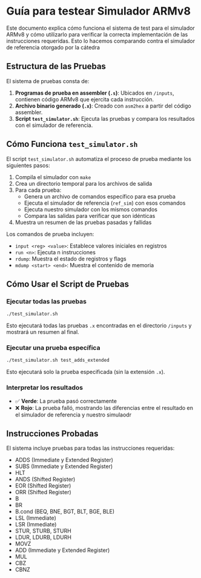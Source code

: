 # Guía para testear Simulador ARMv8

Este documento explica cómo funciona el sistema de test para el simulador ARMv8 y cómo utilizarlo para verificar la correcta implementación de las instrucciones requeridas. Esto lo hacemos comparando contra el simulador de referencia otorgado por la cátedra 

## Estructura de las Pruebas

El sistema de pruebas consta de:

1. **Programas de prueba en assembler (`.s`)**: Ubicados en `/inputs`, contienen código ARMv8 que ejercita cada instrucción.
2. **Archivo binario generado (`.x`)**: Creado con `asm2hex` a partir del código assembler.
3. **Script `test_simulator.sh`**: Ejecuta las pruebas y compara los resultados con el simulador de referencia.

## Cómo Funciona `test_simulator.sh`

El script `test_simulator.sh` automatiza el proceso de prueba mediante los siguientes pasos:

1. Compila el simulador con `make`
2. Crea un directorio temporal para los archivos de salida
3. Para cada prueba:
   - Genera un archivo de comandos específico para esa prueba
   - Ejecuta el simulador de referencia (`ref_sim`) con esos comandos
   - Ejecuta nuestro simulador con los mismos comandos
   - Compara las salidas para verificar que son idénticas
4. Muestra un resumen de las pruebas pasadas y fallidas

Los comandos de prueba incluyen:
- `input <reg> <value>`: Establece valores iniciales en registros
- `run <n>`: Ejecuta n instrucciones
- `rdump`: Muestra el estado de registros y flags
- `mdump <start> <end>`: Muestra el contenido de memoria

## Cómo Usar el Script de Pruebas

### Ejecutar todas las pruebas

```bash
./test_simulator.sh
```

Esto ejecutará todas las pruebas `.x` encontradas en el directorio `/inputs` y mostrará un resumen al final.

### Ejecutar una prueba específica

```bash
./test_simulator.sh test_adds_extended
```

Esto ejecutará solo la prueba especificada (sin la extensión `.x`).

### Interpretar los resultados

- ✅ **Verde**: La prueba pasó correctamente
- ❌ **Rojo**: La prueba falló, mostrando las diferencias entre el resultado en el simulador de referencia y nuestro simulaodr

## Instrucciones Probadas

El sistema incluye pruebas para todas las instrucciones requeridas:

- ADDS (Immediate y Extended Register)
- SUBS (Immediate y Extended Register)
- HLT
- ANDS (Shifted Register)
- EOR (Shifted Register)
- ORR (Shifted Register)
- B
- BR
- B.cond (BEQ, BNE, BGT, BLT, BGE, BLE)
- LSL (Immediate)
- LSR (Immediate)
- STUR, STURB, STURH
- LDUR, LDURB, LDURH
- MOVZ
- ADD (Immediate y Extended Register)
- MUL
- CBZ
- CBNZ